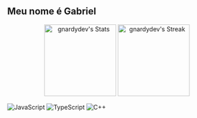 ## Meu nome é Gabriel

<div class="badges-githubstats">
  <p align="center">
    <img src="https://github-readme-stats.vercel.app/api?username=gnardydev&theme=tokyonight&show_icons=true&hide_border=true&count_private=true" alt="gnardydev's Stats" height="165">
    <img src="https://github-readme-streak-stats.herokuapp.com/?user=gnardydev&theme=tokyonight&hide_border=true" alt="gnardydev's Streak" height="165">
  </p>
</div>
<div class="badges-intro">

![JavaScript](https://img.shields.io/badge/-JavaScript-000000?style=flat&logo=javascript&logoColor=#F7DF1E)
![TypeScript](https://img.shields.io/badge/-TypeScript-000000?style=flat&logo=typescript&logoColor=#3178C6)
![C++](https://img.shields.io/badge/-C++-blue?logo=cplusplus)

</div>
